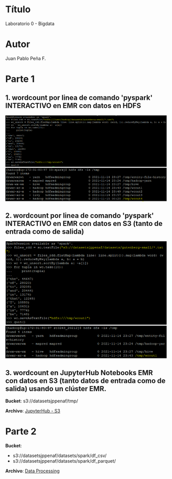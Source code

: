 # Título
Laboratorio 0 - Bigdata

# Autor
Juan Pablo Peña F.

# Parte 1
## 1. wordcount por linea de comando 'pyspark' INTERACTIVO en EMR con datos en HDFS
<img src="https://github.com/JPabloPena/ST0263jppenaf/blob/main/bigdata/assets/lab3-1-01.PNG"/>

<img src="https://github.com/JPabloPena/ST0263jppenaf/blob/main/bigdata/assets/lab3-1-02.PNG"/>

## 2. wordcount por linea de comando 'pyspark' INTERACTIVO en EMR con datos en S3 (tanto de entrada como de salida)
<img src="https://github.com/JPabloPena/ST0263jppenaf/blob/main/bigdata/assets/lab3-1-03.PNG"/>

<img src="https://github.com/JPabloPena/ST0263jppenaf/blob/main/bigdata/assets/lab3-1-04.PNG"/>

## 3. wordcount en JupyterHub Notebooks EMR con datos en S3 (tanto datos de entrada como de salida) usando un clúster EMR.
__Bucket__: s3://datasetsjppenaf/tmp/

__Archivo__: [JupyterHub - S3](https://github.com/JPabloPena/ST0263jppenaf/blob/main/bigdata/lab3-1/S3.ipynb)

# Parte 2
__Bucket__:
- s3://datasetsjppenaf/datasets/spark/df_csv/
- s3://datasetsjppenaf/datasets/spark/df_parquet/

__Archivo__: [Data Processing](https://github.com/JPabloPena/ST0263jppenaf/blob/main/bigdata/lab3-1/Data%20Processing.ipynb)
